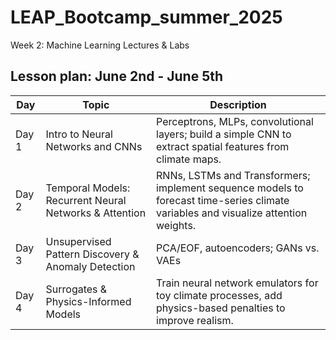 # LEAP_Bootcamp_summer_2025
Week 2:  Machine Learning Lectures &amp; Labs

## Lesson plan: June 2nd - June 5th 

| Day   | Topic                                                       | Description                                                                                                         |
|-------|-------------------------------------------------------------|---------------------------------------------------------------------------------------------------------------------|
| Day 1 | Intro to Neural Networks and CNNs                           | Perceptrons, MLPs, convolutional layers; build a simple CNN to extract spatial features from climate maps. |
| Day 2 | Temporal Models: Recurrent Neural Networks & Attention      | RNNs, LSTMs and Transformers; implement sequence models to forecast time-series climate variables and visualize attention weights. |
| Day 3 | Unsupervised Pattern Discovery & Anomaly Detection          | PCA/EOF, autoencoders; GANs vs. VAEs |
| Day 4 | Surrogates & Physics-Informed Models                        | Train neural network emulators for toy climate processes, add physics-based penalties to improve realism. |








